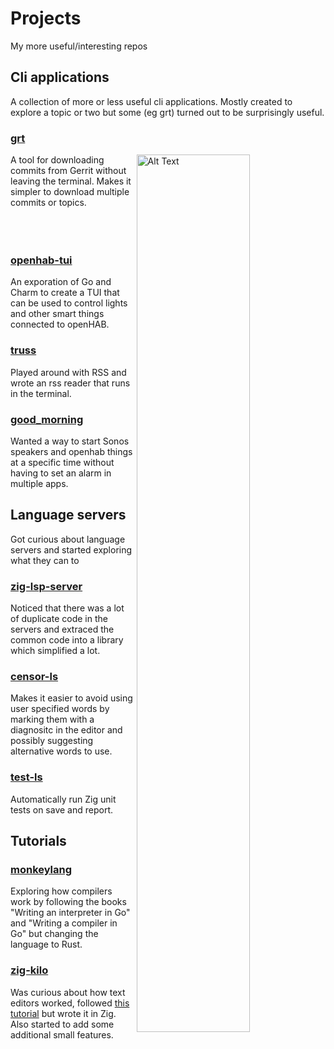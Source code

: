 # Projects
My more useful/interesting repos

## Cli applications
A collection of more or less useful cli applications. Mostly created to explore a topic or two but some (eg grt) turned out to be surprisingly useful.
### [grt](https://github.com/mkindberg/grt)
<img src="https://github.com/MKindberg/grt/assets/6180175/b3545488-0092-401b-985d-1b5e888d1243" alt="Alt Text" width="60%" align=right />
A tool for downloading commits from Gerrit without leaving the terminal. Makes it simpler to download multiple commits or topics.
</br></br></br></br>

### [openhab-tui](https://github.com/mkindberg/openhab-tui)
 An exporation of Go and Charm to create a TUI that can be used to control lights and other smart things connected to openHAB.

### [truss](https://github.com/mkindberg/truss)
Played around with RSS and wrote an rss reader that runs in the terminal.

### [good_morning](https://github.com/mkindberg/good_morning)
Wanted a way to start Sonos speakers and openhab things at a specific time without having to set an alarm in multiple apps.

## Language servers
Got curious about language servers and started exploring what they can to

### [zig-lsp-server](https://github.com/mkindberg/zig-lsp-server)
Noticed that there was a lot of duplicate code in the servers and extraced the common code into a library which simplified a lot.

### [censor-ls](https://github.com/mkindberg/censor-ls)
Makes it easier to avoid using user specified words by marking them with a diagnositc in the editor and possibly suggesting alternative words to use.

### [test-ls](https://github.com/mkindberg/test-ls)
Automatically run Zig unit tests on save and report.

## Tutorials
### [monkeylang](https://github.com/mkindberg/monkeylang)
Exploring how compilers work by following the books "Writing an interpreter in Go" and "Writing a compiler in Go" but changing the language to Rust.

### [zig-kilo](https://github.com/mkindberg/zig-kilo)
Was curious about how text editors worked, followed [this tutorial](https://viewsourcecode.org/snaptoken/kilo/) but wrote it in Zig. Also started to add some additional small features.




